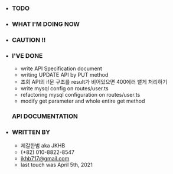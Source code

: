 - ### TODO



- ### WHAT I'M DOING NOW
  



- ### CAUTION !!



- ### I'VE DONE
  - write API Specification document
  - writing UPDATE API by PUT method   
  - 조회 API의 if문 구조를 result가 비어있으면 400에러 뱉게 처리하기
  - write mysql config on routes/user.ts
  - refactoring mysql configuration on routes/user.ts
  - modify get parameter and whole entire get method


  ### API DOCUMENTATION


- ### WRITTEN BY
  - 제갈한범 aka JKHB
  - (+82) 010-8822-8547
  - jkhb717@gmail.com
  - last touch was April 5th, 2021